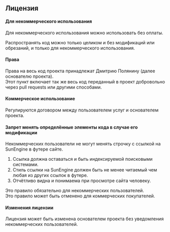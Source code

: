 ## Лицензия

#### Для некоммерческого использования

Для некоммерческого использования можно использовать без оплаты.

Распространять код можно только целиком и без модификаций или обрезаний, и только для некоммерческого использования.

#### Права

Права на весь код проекта принадлежат Дмитрию Полянину (далее основателю проекта).  
Этот пункт включает так же весь код переданный в проект добровольно через pull requests или другими способами.

#### Коммерческое использование

Регулируются договором между пользователем услуг и основателем проекта.

#### Запрет менять определённые элементы кода в случае его модификации

Некоммерческих пользователи не могут менять строчку с ссылкой на SunEngine в футере сайте.  
  1. Ссылка должна оставаться и быть индексируемой поисковыми системами.
  2. Стиль ссылки на SunEngine должен быть не менее читаемый чем любая из других ссылок в футере.
  3. Отчётливо видна и понимаема при просмотре сайта человеку. 

Это правило обязательно для некоммерческих пользователей.  
Это правило может быть отменено для коммерческих покупателей.

#### Изменения лицензии 

Лицензия может быть изменена основателем проекта без уведомления некоммерческих пользователей.